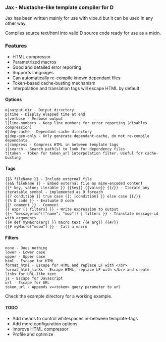 ### Jax - Mustache-like template compiler for D

Jax has been written mainly for use with vibe.d but it can be used in any other way.

Compiles source text/html into valid D source code ready for use as a mixin.

### Features
- HTML compressor
- Parametrized macros
- Good and detailed error reporting
- Supports languages
- Can automatically re-compile known dependant files
- Token-based cache-busting mechanism
- Interpolation and translation tags will escape HTML by default


#### Options
	o|output-dir - Output directory
	p|time - Display elapsed time at end
	v|verbose - Verbose output
	l|line-numbers - Keep line numbers for error reporting (disables compression)
	d|dep-cache - Dependant-cache directory
	g|dep-gen-only - Only generate dependant-cache, do not re-compile dependants
	c|compress - Compress HTML in between template tags
	j|search - Search path(s) to look for dependency files
	t|token	- Token for token_url interpolation filter. Useful for cache-busting
	

#### Tags
	{{& fileName }} - Include external file
	{{&& fileName }} - Embed external file as mime-encoded content
	{{* key, value; iterable }} {{key}} {{value}} {{/}} - Iterate any iteratable symbol - implemented as D foreach
	{{? condition }} true case {{: [condition] }} else case {{/}}
	{{% D code }} - Evaluate D code
	{{! comment }} - Comment
	{{ expr [| filters] }} - Write expression to output
	{{~ "message-id"(["name": "moo"]) | filters }} - Translate message-id with arguments
	{{# def myMacro(arg) }} macro text {{# arg}} {{#/}}
	{{# myMacro("mooo") }} - Call a macro
	
#### Filters
	none - Does nothing
	lower - Lower case
 	upper - Upper case
 	html - Escape for HTML
 	format_html - Escape for HTML and replace LF with </br>
 	format_html_links - Escape HTML, replace LF with </br> and create links for URL-like text
 	js - Escape for Javascript
 	url - Escape for URL
	token_url - Appends v=<token> query parameter to url
  

Check the example directory for a working example.


#### TODO
- Add means to control whitespaces in-between template-tags
- Add more configuration options
- Improve HTML compressor
- Profile and optimize
